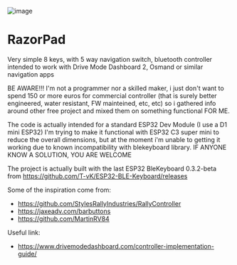 ![image](https://github.com/razorbac91/RazorPad/assets/10536718/c6ea84c1-d5b8-4720-ac4e-ae8e3e8c0bb8)



# RazorPad
Very simple 8 keys, with 5 way navigation switch, bluetooth controller intended to work with Drive Mode Dashboard 2, Osmand or similar navigation apps

BE AWARE!!! I'm not a programmer nor a skilled maker, i just don't want to spend 150 or more euros for commercial controller (that is surely better engineered, water resistant, FW mainteined, etc, etc) so i gathered info around other free project and mixed them on something functional FOR ME.

The code is actually intended for a standard ESP32 Dev Module (I use a D1 mini ESP32)
I'm trying to make it functional with ESP32 C3 super mini to reduce the overall dimensions, but at the moment i'm unable to getting it working due to known incompatibility with blekeyboard library.
IF ANYONE KNOW A SOLUTION, YOU ARE WELCOME

The project is actually built with the last ESP32 BleKeyboard 0.3.2-beta from https://github.com/T-vK/ESP32-BLE-Keyboard/releases

Some of the inspiration come from:
- https://github.com/StylesRallyIndustries/RallyController
- https://jaxeadv.com/barbuttons
- https://github.com/MartinRV84

Useful link:
- https://www.drivemodedashboard.com/controller-implementation-guide/
